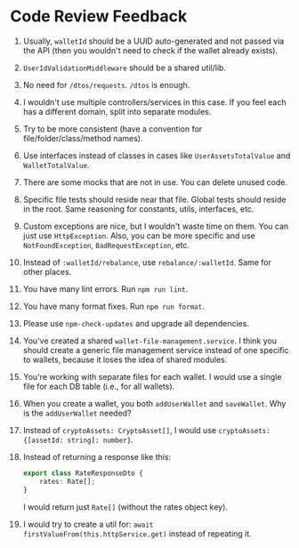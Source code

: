 # Code Review Feedback

1. Usually, `walletId` should be a UUID auto-generated and not passed via the API (then you wouldn't need to check if the wallet already exists).

2. `UserIdValidationMiddleware` should be a shared util/lib.

3. No need for `/dtos/requests`. `/dtos` is enough.

4. I wouldn't use multiple controllers/services in this case. If you feel each has a different domain, split into separate modules.

5. Try to be more consistent (have a convention for file/folder/class/method names).

6. Use interfaces instead of classes in cases like `UserAssetsTotalValue` and `WalletTotalValue`.

7. There are some mocks that are not in use. You can delete unused code.

8. Specific file tests should reside near that file. Global tests should reside in the root. Same reasoning for constants, utils, interfaces, etc.

9. Custom exceptions are nice, but I wouldn't waste time on them. You can just use `HttpException`. Also, you can be more specific and use `NotFoundException`, `BadRequestException`, etc.

10. Instead of `:walletId/rebalance`, use `rebalance/:walletId`. Same for other places.

11. You have many lint errors. Run `npm run lint`.

12. You have many format fixes. Run `npm run format`.

13. Please use `npm-check-updates` and upgrade all dependencies.

14. You've created a shared `wallet-file-management.service`. I think you should create a generic file management service instead of one specific to wallets, because it loses the idea of shared modules.

15. You're working with separate files for each wallet. I would use a single file for each DB table (i.e., for all wallets).

16. When you create a wallet, you both `addUserWallet` and `saveWallet`. Why is the `addUserWallet` needed?

17. Instead of `cryptoAssets: CryptoAsset[]`, I would use `cryptoAssets: {[assetId: string]: number}`.

18. Instead of returning a response like this:
    ```typescript
    export class RateResponseDto {
        rates: Rate[];
    }
    ```
    I would return just `Rate[]` (without the rates object key).

19. I would try to create a util for: `await firstValueFrom(this.httpService.get)` instead of repeating it.